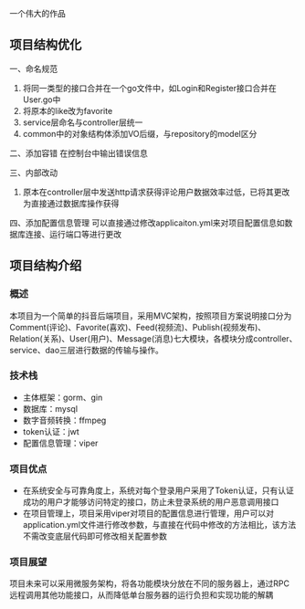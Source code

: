 
一个伟大的作品

## 项目结构优化
一、命名规范
1. 将同一类型的接口合并在一个go文件中，如Login和Register接口合并在User.go中
2. 将原本的like改为favorite
3. service层命名与controller层统一
4. common中的对象结构体添加VO后缀，与repository的model区分

二、添加容错
在控制台中输出错误信息

三、内部改动
1. 原本在controller层中发送http请求获得评论用户数据效率过低，已将其更改为直接通过数据库操作获得

四、添加配置信息管理
可以直接通过修改applicaiton.yml来对项目配置信息如数据库连接、运行端口等进行更改
## 项目结构介绍
### 概述
本项目为一个简单的抖音后端项目，采用MVC架构，按照项目方案说明接口分为Comment(评论)、Favorite(喜欢)、Feed(视频流)、Publish(视频发布)、Relation(关系)、User(用户)、Message(消息)七大模块，各模块分成controller、service、dao三层进行数据的传输与操作。
### 技术栈
- 主体框架：gorm、gin
- 数据库：mysql
- 数字音频转换：ffmpeg
- token认证：jwt
- 配置信息管理：viper
### 项目优点
- 在系统安全与可靠角度上，系统对每个登录用户采用了Token认证，只有认证成功的用户才能够访问特定的接口，防止未登录系统的用户恶意调用接口
- 在项目管理上，项目采用viper对项目的配置信息进行管理，用户可以对application.yml文件进行修改参数，与直接在代码中修改的方法相比，该方法不需改变底层代码即可修改相关配置参数
### 项目展望
项目未来可以采用微服务架构，将各功能模块分放在不同的服务器上，通过RPC远程调用其他功能接口，从而降低单台服务器的运行负担和实现功能的解耦